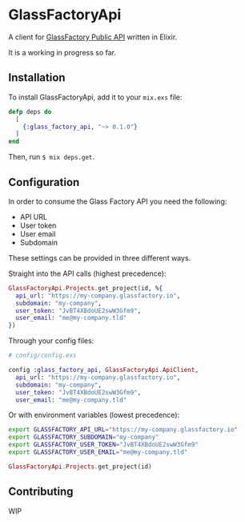 # GlassFactoryApi

A client for [GlassFactory Public API](https://documenter.getpostman.com/view/4377973/RW8FDkDM?version=latest#intro) written in Elixir.

It is a working in progress so far.

## Installation

To install GlassFactoryApi, add it to your `mix.exs` file:

```elixir
defp deps do
  [
    {:glass_factory_api, "~> 0.1.0"}
  ]
end
```

Then, run `$ mix deps.get`.

## Configuration

In order to consume the Glass Factory API you need the following:

* API URL
* User token
* User email
* Subdomain

These settings can be provided in three different ways.

Straight into the API calls (highest precedence):

```elixir
GlassFactoryApi.Projects.get_project(id, %{
  api_url: "https://my-company.glassfactory.io",
  subdomain: "my-company",
  user_token: "JvBT4XBdoUE2swW3Gfm9",
  user_email: "me@my-company.tld"
})
```

Through your config files:

```elixir
# config/config.exs

config :glass_factory_api, GlassFactoryApi.ApiClient,
  api_url: "https://my-company.glassfactory.io",
  subdomain: "my-company",
  user_token: "JvBT4XBdoUE2swW3Gfm9",
  user_email: "me@my-company.tld"
```

Or with environment variables (lowest precedence):

```bash
export GLASSFACTORY_API_URL="https://my-company.glassfactory.io"
export GLASSFACTORY_SUBDOMAIN="my-company"
export GLASSFACTORY_USER_TOKEN="JvBT4XBdoUE2swW3Gfm9"
export GLASSFACTORY_USER_EMAIL="me@my-company.tld"
```

```elixir
GlassFactoryApi.Projects.get_project(id)
```

## Contributing

WIP
